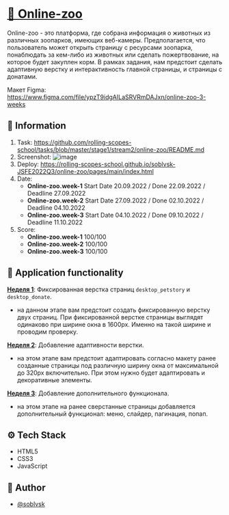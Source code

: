 # [🐆 Online-zoo](https://rolling-scopes-school.github.io/soblvsk-JSFE2022Q3/online-zoo/pages/main/index.html)

Online-zoo - это платформа, где собрана информация о животных из различных зоопарков, имеющих веб-камеры. Предполагается, что пользователь может открыть страницу с ресурсами зоопарка, понаблюдать за кем-либо из животных или сделать пожертвование, на которое будет закуплен корм. В рамках задания, нам предстоит сделать адаптивную верстку и интерактивность главной страницы, и страницы с донатами.

Макет Figma: https://www.figma.com/file/ypzT9idgAILaSRVRmDAJxn/online-zoo-3-weeks


## 📜 Information
1. Task: https://github.com/rolling-scopes-school/tasks/blob/master/stage1/stream2/online-zoo/README.md
2. Screenshot: ![image](https://user-images.githubusercontent.com/81454805/209964170-b90c7165-c0c0-4057-9217-e83027c9ec50.png)
3. Deploy: https://rolling-scopes-school.github.io/soblvsk-JSFE2022Q3/online-zoo/pages/main/index.html
4. Date:  
    - **Online-zoo.week-1** Start Date 20.09.2022 / Done 22.09.2022 / Deadline 27.09.2022
    - **Online-zoo.week-2** Start Date 27.09.2022 / Done 02.10.2022 / Deadline 04.10.2022
    - **Online-zoo.week-3** Start Date 04.10.2022 / Done 09.10.2022 / Deadline 11.10.2022
5. Score:  
    - **Online-zoo.week-1** 100/100
    - **Online-zoo.week-2** 100/100
    - **Online-zoo.week-3** 100/100

## 📌 Application functionality

**[Неделя 1](https://github.com/rolling-scopes-school/tasks/blob/master/stage1/stream2/online-zoo/README.md#неделя-1)**: Фиксированная верстка страниц `desktop_petstory` и `desktop_donate`.
- на данном этапе вам предстоит создать фиксированную верстку двух страниц. При фиксированной верстке страницы выглядят одинаково при ширине окна в 1600px. Именно на такой ширине и проводим проверку. 

**[Неделя 2](https://github.com/rolling-scopes-school/tasks/blob/master/stage1/stream2/online-zoo/README.md#неделя-2)**: Добавление адаптивности верстки.
- на этом этапе вам предстоит адаптировать согласно макету ранее созданные страницы под различную ширину окна от максимальной до 320px включительно. При этом нужно будет адаптировать и декоративные элементы.

**[Неделя 3](https://github.com/rolling-scopes-school/tasks/blob/master/stage1/stream2/online-zoo/README.md#неделя-3)**: Добавление дополнительного функционала.
- на этом этапе на ранее сверстанные страницы добавляется дополнительный функционал: меню, слайдер, пагинация, попап.

## ⚙️ Tech Stack

- HTML5
- CSS3
- JavaScript
 

## 👀 Author

- [@soblvsk](https://www.github.com/soblvsk)
